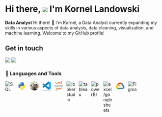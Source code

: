 # Hi there, <a href="#"><img src="https://media.giphy.com/media/hvRJCLFzcasrR4ia7z/giphy.gif" width="25"></a> I'm Kornel Landowski

**Data Analyst** 
Hi there! 👋 I'm Kornel, a Data Analyst currently expanding my skills in various aspects of data analysis, data cleaning, 
visualization, and machine learning. Welcome to my GitHub profile!

## Get in touch
<p align="left">
<a href="https://www.linkedin.com/in/kornel-landowski/"> <img src="https://img.shields.io/badge/linkedin-%230077B5.svg?&style=for-the-badge&logo=linkedin&logoColor=white" height=25></a>
<a href="mailto:kornellandowski@gmail.com"><img src="https://img.shields.io/badge/Gmail-D14836.svg?&style=for-the-badge&logo=gmail&logoColor=white" height=25></a>
<br>
  
### 🧰 Languages and Tools
<img align="left" alt="SQL" width="30px" style="padding-right:10px;" src="https://cdn.jsdelivr.net/gh/devicons/devicon@latest/icons/postgresql/postgresql-original.svg"/> 
<img align="left" alt="phyton" width="30px" style="padding-right:10px;" src="https://github.com/devicons/devicon/blob/master/icons/python/python-original.svg" alt="python" />
<img align="left" alt="DBeaver" width="30px" style="padding-right:10px;" src="https://github.com/devicons/devicon/blob/master/icons/dbeaver/dbeaver-original.svg" />
<img align="left" alt="VSCode" width="30px" style="padding-right:10px;" src="https://github.com/devicons/devicon/blob/master/icons/vscode/vscode-original-wordmark.svg  "/>
<img align="left" alt="Jupyter notebook" width="30px" style="padding-right:10px;" src="https://github.com/devicons/devicon/blob/master/icons/jupyter/jupyter-original-wordmark.svg  "/>
<img align="left" alt="looker studio" width="30px" style="padding-right:10px;" src="https://img.icons8.com/?size=100&id=SruJhzn0nnLl&format=png&color=000000"/>
<img align="left" alt="tableau" width="30px" style="padding-right:10px;" src="https://img.icons8.com/color/120/000000/tableau-software.png"/>
<img align="left" alt="powerBI" width="30px" style="padding-right:10px;" src="https://img.icons8.com/color/120/000000/power-bi.png"/>
<img align="left" alt="excel/google sheets" width="30px" style="padding-right:10px;" src="https://img.icons8.com/color/120/000000/microsoft-excel-2019.png"/>
<img align="left" alt="Big data- Bigquerry" width="30px" style="padding-right:10px;" src="https://github.com/devicons/devicon/blob/master/icons/googlecloud/googlecloud-original.svg  "/>
<img align="left" alt="Figma" width="30px" style="padding-right:10px;" src="https://www.vectorlogo.zone/logos/figma/figma-icon.svg" alt="figma" />

